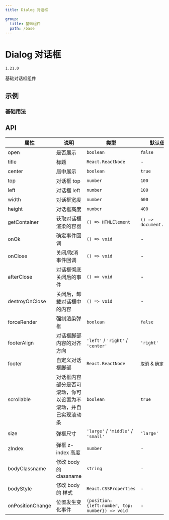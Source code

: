 ```yaml
---
title: Dialog 对话框

group:
  title: 基础组件
  path: /base
---
```


# Dialog 对话框

`1.21.0`

基础对话框组件

## 示例

### 基础用法

<code src="./demo/Demo1.tsx" ></code>

## API

| 属性             | 说明                                                           | 类型                                             | 默认值                | 版本    |
| ---------------- | -------------------------------------------------------------- | ------------------------------------------------ | --------------------- | ------- |
| open             | 是否展示                                                       | `boolean`                                        | `false`               |         |
| title            | 标题                                                           | `React.ReactNode`                                | -                     |         |
| center           | 居中展示                                                       | `boolean`                                        | `true`                |         |
| top              | 对话框 top                                                     | `number`                                         | `100`                 |         |
| left             | 对话框 left                                                    | `number`                                         | `100`                 |         |
| width            | 对话框宽度                                                     | `number`                                         | `600`                 |         |
| height           | 对话框高度                                                     | `number`                                         | `400`                 |         |
| getContainer     | 获取对话框渲染的容器                                           | `() => HTMLElement`                              | `() => document.body` |         |
| onOk             | 确定事件回调                                                   | `() => void`                                     | -                     |         |
| onClose          | 关闭/取消事件回调                                              | `() => void`                                     | -                     |         |
| afterClose       | 对话框彻底关闭后的事件                                         | `() => void`                                     | -                     |         |
| destroyOnClose   | 关闭后，卸载对话框中的内容                                     | `() => void`                                     | -                     |         |
| forceRender      | 强制渲染弹框                                                   | `boolean`                                        | `false`               |         |
| footerAlign      | 对话框脚部内容的对齐方向                                       | `'left'` / `'right'` / `'center'`                | `'right'`             |         |
| footer           | 自定义对话框脚部                                               | `React.ReactNode`                                | `取消` & `确定`       |         |
| scrollable       | 对话框内容部分是否可滚动，你可以设置为不滚动，并自己实现滚动条 | `boolean`                                        | `true`                |         |
| size             | 弹框尺寸                                                       | `'large'` / `'middle'` / `'small'`               | `'large'`             |         |
| zIndex           | 弹框 z-index 高度                                              | `number`                                         | -                     |         |
| bodyClassname    | 修改 body 的 classname                                         | `string`                                         | -                     |         |
| bodyStyle        | 修改 body 的 样式                                              | `React.CSSProperties`                            | -                     |         |
| onPositionChange | 位置发生变化事件                                               | `(position: {left:number, top: number}) => void` | -                     | `0.1.0` |
